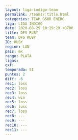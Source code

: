 ```yaml
---
layout: liga-indigo-team
permalink: /teams/:title.html
categories: TEAM GSUR ENERO
liga: LIGA INDIGO
date: 2020-08-29 10:29:20 +0700
title: DFS RUBY
team: DFS RUBY
ID: RUBY
region: LAN
pais: mx
rango: PLATA
ligas: 
cxf: 
temporada: SI
puntos: 2
diff: -6
rec1: loss
rec2: loss
rec3: loss
rec4: win
rec5: loss
rec6: loss
rec7: loss
rec8: ---
rec9: ---
rec10: ---
rec11: ---
---
```

